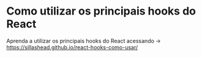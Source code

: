 # Como utilizar os principais hooks do React

Aprenda a utilizar os principais hooks do React acessando -> https://sillashead.github.io/react-hooks-como-usar/
